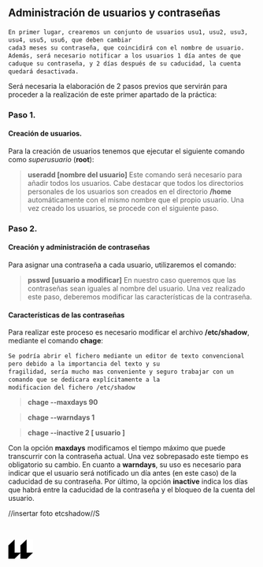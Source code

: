 ## Administración de usuarios y contraseñas

    En primer lugar, crearemos un conjunto de usuarios usu1, usu2, usu3, usu4, usu5, usu6, que deben cambiar 
    cada3 meses su contraseña, que coincidirá con el nombre de usuario. Además, será necesario notificar a los usuarios 1 día antes de que caduque su contraseña, y 2 días después de su caducidad, la cuenta quedará desactivada.

Será necesaria la elaboración de 2 pasos previos que servirán para proceder a la realización de este primer apartado de la práctica:

### Paso 1.
#### Creación de usuarios.
Para la creación de usuarios tenemos que ejecutar el siguiente comando como *superusuario* (**root**):
> **useradd [nombre del usuario]**
Este comando será necesario para añadir todos los usuarios. Cabe destacar que todos los directorios personales de los usuarios son creados en el directorio **/home** automáticamente con el mismo nombre que el propio usuario. Una vez creado los usuarios, se procede con el siguiente paso.

### Paso 2.
#### Creación y administración de contraseñas
Para asignar una contraseña a cada usuario, utilizaremos el comando:
> **psswd [usuario a modificar]** 
En nuestro caso queremos que las contraseñas sean iguales al nombre del usuario.
Una vez realizado este paso, deberemos modificar las características de la contraseña.

#### Características de las contraseñas
Para realizar este proceso es necesario modificar el archivo **/etc/shadow**, mediante el comando **chage**:

    Se podría abrir el fichero mediante un editor de texto convencional pero debido a la importancia del texto y su
    fragilidad, sería mucho mas conveniente y seguro trabajar con un comando que se dedicara explícitamente a la
    modificacion del fichero /etc/shadow

>**chage --maxdays 90**

>**chage --warndays 1**

>**chage --inactive 2 [ usuario ]**

Con la opción **maxdays** modificamos el tiempo máximo que puede transcurrir con la contraseña actual. Una vez sobrepasado este tiempo es obligatorio su cambio. En cuanto a **warndays**, su uso es necesario para indicar que el usuario será notificado un día antes (en este caso) de la caducidad de su contraseña. Por último, la opción **inactive** indica los días que habrá entre la caducidad de la contraseña y el bloqueo de la cuenta del usuario.

//insertar foto etcshadow//S






<br>

![logo](icono-ull-negro.png)